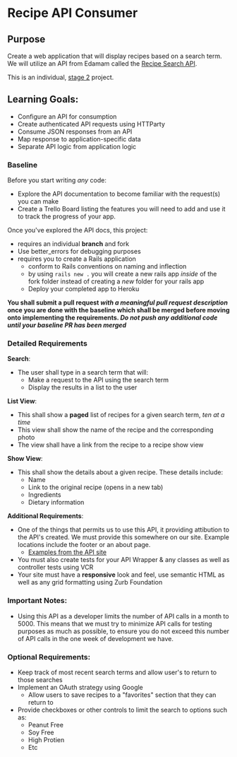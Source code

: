 # Recipe API Consumer

## Purpose
Create a web application that will display recipes based on a search term. We will utilize an API from Edamam called the [Recipe Search API](https://developer.edamam.com/edamam-recipe-api).

This is an individual, [stage 2](https://github.com/Ada-Developers-Academy/pedagogy/blob/master/rule-of-three.md) project.

## Learning Goals:
- Configure an API for consumption
- Create authenticated API requests using HTTParty
- Consume JSON responses from an API
- Map response to application-specific data
- Separate API logic from application logic


### Baseline
Before you start writing _any_ code:

- Explore the API documentation to become familiar with the request(s) you can make
- Create a Trello Board listing the features you will need to add and use it to track the progress of your app.

Once you've explored the API docs, this project:

- requires an individual **branch** and fork
- Use better_errors for debugging purposes
- requires you to create a Rails application
  - conform to Rails conventions on naming and inflection
  - by using `rails new .` you will create a new rails app _inside_ of the fork folder instead of creating a _new_ folder for your rails app
  - Deploy your completed app to Heroku

**You shall submit a pull request _with a meaningful pull request description_ once you are done with the baseline which shall be merged before moving onto implementing the requirements. _Do not push any additional code until your baseline PR has been merged_**


### Detailed Requirements  
**Search**:  
- The user shall type in a search term that will:
  - Make a request to the API using the search term
  - Display the results in a list to the user

**List View**:  
- This shall show a **paged** list of recipes for a given search term, _ten at a time_
- This view shall show the name of the recipe and the corresponding photo
- The view shall have a link from the recipe to a recipe show view

**Show View**:  
- This shall show the details about a given recipe. These details include:
  - Name
  - Link to the original recipe (opens in a new tab)
  - Ingredients
  - Dietary information

**Additional Requirements**:  
- One of the things that permits us to use this API, it providing attibution to the API's created. We must provide this somewhere on our site. Example locations include the footer or an about page.
  - [Examples from the API site](https://www.dropbox.com/sh/ss34tnh4kyfxkxu/AADNJ_pB7Ou8_MVrYxgM4aQYa?dl=0&preview=Attribution+examples.pdf)
- You must also create tests for your API Wrapper & any classes as well as controller tests using VCR
- Your site must have a **responsive** look and feel, use semantic HTML as well as any grid formatting using Zurb Foundation

### Important Notes:
- Using this API as a developer limits the number of API calls in a month to 5000. This means that we must try to minimize API calls for testing purposes as much as possible, to ensure you do not exceed this number of API calls in the one week of development we have.


### Optional Requirements:
- Keep track of most recent search terms and allow user's to return to those searches
- Implement an OAuth strategy using Google
  - Allow users to save recipes to a "favorites" section that they can return to
-  Provide checkboxes or other controls to limit the search to options such as:
	-  Peanut Free
	-  Soy Free
	-  High Protien
	-  Etc
 
